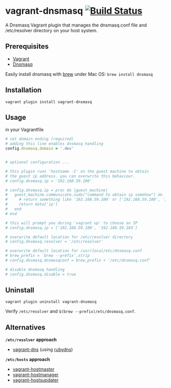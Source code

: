 # vagrant-dnsmasq [![Build Status](https://travis-ci.org/mattes/vagrant-dnsmasq.png?branch=master)](https://travis-ci.org/mattes/vagrant-dnsmasq)

A Dnsmasq Vagrant plugin that manages the dnsmasq.conf file and /etc/resolver directory on your host system.

## Prerequisites
 * [Vagrant](http://www.vagrantup.com)
 * [Dnsmasq](http://www.thekelleys.org.uk/dnsmasq/doc.html) 

Easily install dnsmasq with [brew](http://mxcl.github.io/homebrew/) under Mac OS:
 ```brew install dnsmasq```


## Installation
```
vagrant plugin install vagrant-dnsmasq
```

## Usage
in your Vagrantfile
```ruby
# set domain ending (required)
# adding this line enables dnsmasq handling
config.dnsmasq.domain = '.dev'


# optional configuration ...

# this plugin runs 'hostname -I' on the guest machine to obtain
# the guest ip address. you can overwrite this behaviour.
# config.dnsmasq.ip = '192.168.59.100'

# config.dnsmasq.ip = proc do |guest_machine| 
#   guest_machine.communicate.sudo("command to obtain ip somehow") do |type, data| 
#     # return something like '192.168.59.100' or ['192.168.59.100', '192.168.59.103']
#     return data['ip']
#   end
# end

# this will prompt you during 'vagrant up' to choose an IP
# config.dnsmasq.ip = ['192.168.59.100', '192.168.59.103']

# overwrite default location for /etc/resolver directory
# config.dnsmasq.resolver = '/etc/resolver'

# overwrite default location for /usr/local/etc/dnsmasq.conf
# brew_prefix = `brew --prefix`.strip
# config.dnsmasq.dnsmasqconf = brew_prefix + '/etc/dnsmasq.conf'

# disable dnsmasq handling
# config.dnsmasq.disable = true
```

## Uninstall
```
vagrant plugin uninstall vagrant-dnsmasq
```

Verify ```/etc/resolver``` and ```$(brew --prefix)/etc/dnsmasq.conf```.


## Alternatives

__`/etc/resolver` approach__
* [vagrant-dns](https://github.com/BerlinVagrant/vagrant-dns) (using [rubydns](http://www.codeotaku.com/projects/rubydns/index.en))

__`/etc/hosts` approach__
* [vagrant-hostmaster](https://github.com/mosaicxm/vagrant-hostmaster)
* [vagrant-hostmanager](https://github.com/smdahlen/vagrant-hostmanager)
* [vagrant-hostsupdater](https://github.com/cogitatio/vagrant-hostsupdater)